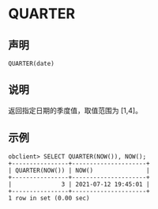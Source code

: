 QUARTER 
============================



声明 
-----------------------

```unknow
QUARTER(date)
```



说明 
-----------------------

返回指定日期的季度值，取值范围为 \[1,4\]。

示例 
-----------------------

```unknow
obclient> SELECT QUARTER(NOW()), NOW();
+----------------+---------------------+
| QUARTER(NOW()) | NOW()               |
+----------------+---------------------+
|              3 | 2021-07-12 19:45:01 |
+----------------+---------------------+
1 row in set (0.00 sec)
```


